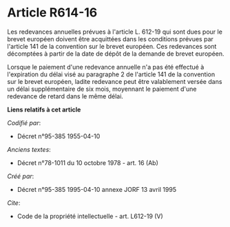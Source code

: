 # Article R614-16

Les redevances annuelles prévues à l'article L. 612-19 qui sont dues pour le brevet européen doivent être acquittées dans les
conditions prévues par l'article 141 de la convention sur le brevet européen. Ces redevances sont décomptées à partir de la
date de dépôt de la demande de brevet européen. 

Lorsque le paiement d'une redevance annuelle n'a pas été effectué à l'expiration du délai visé au paragraphe 2 de l'article
141 de la convention sur le brevet européen, ladite redevance peut être valablement versée dans un délai supplémentaire de
six mois, moyennant le paiement d'une redevance de retard dans le même délai.

**Liens relatifs à cet article**

_Codifié par_:

  - Décret n°95-385 1955-04-10

_Anciens textes_:

  - Décret n°78-1011 du 10 octobre 1978 - art. 16 (Ab)

_Créé par_:

  - Décret n°95-385 1995-04-10 annexe JORF 13 avril 1995

_Cite_:

  - Code de la propriété intellectuelle - art. L612-19 (V)
